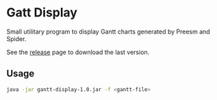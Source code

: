 Gatt Display
============

Small utilitary program to display Gantt charts generated by Preesm and Spider.

See the [release](https://github.com/preesm/gantt-display/releases) page to download the last version.

## Usage
```bash
java -jar gantt-display-1.0.jar -f <gantt-file>
```
